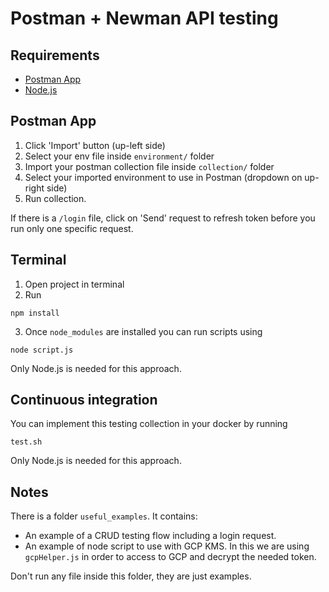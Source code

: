 # Postman + Newman API testing

## Requirements
- [Postman App](https://www.getpostman.com/downloads/)
- [Node.js](https://nodejs.org/en/)

## Postman App
1. Click 'Import' button (up-left side)
2. Select your env file inside `environment/` folder
3. Import your postman collection file inside `collection/` folder
4. Select your imported environment to use in Postman (dropdown on up-right side)
6. Run collection. 

If there is a `/login` file, click on 'Send' request to refresh token before you run only one specific request. 

## Terminal
1. Open project in terminal
2. Run
```
npm install
```
3. Once `node_modules` are installed you can run scripts using
```
node script.js
```
Only Node.js is needed for this approach.


## Continuous integration
You can implement this testing collection in your docker by running
```
test.sh
```
Only Node.js is needed for this approach.


## Notes
There is a folder `useful_examples`. It contains:
- An example of a CRUD testing flow including a login request.
- An example of node script to use with GCP KMS. In this we are using `gcpHelper.js` in order to access to GCP and decrypt the needed token. 

Don't run any file inside this folder, they are just examples.
